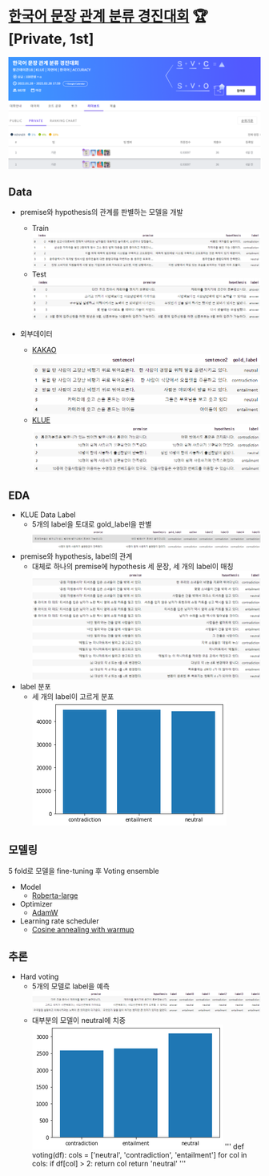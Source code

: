 # [한국어 문장 관계 분류 경진대회](https://dacon.io/competitions/official/235875/overview/description) 🏆 [Private, 1st]


![image](https://github.com/teamgaon/KLUE/blob/main/pic/16.png)


## Data
* premise와 hypothesis의 관계를 판별하는 모델을 개발
  + Train
![image](https://github.com/teamgaon/KLUE/blob/main/pic/1.png)
  + Test
![image](https://github.com/teamgaon/KLUE/blob/main/pic/2.png)

* 외부데이터
  + [KAKAO](https://github.com/teamgaon/KorNLUDatasets)<br>
  ![image](https://github.com/teamgaon/KLUE/blob/main/pic/3.png)
  + [KLUE](https://klue-benchmark.com/tasks/68/data/description)
  ![image](https://github.com/teamgaon/KLUE/blob/main/pic/4.png)

## EDA
* KLUE Data Label
  + 5개의 label을 토대로 gold_label을 판별
  ![image](https://github.com/teamgaon/KLUE/blob/main/pic/5.png)
* premise와 hypothesis, label의 관계
  + 대체로 하나의 premise에 hypothesis 세 문장, 세 개의 label이 매칭
  ![image](https://github.com/teamgaon/KLUE/blob/main/pic/6.png)
* label 분포
  + 세 개의 label이 고르게 분포<br>
  ![image](https://github.com/teamgaon/KLUE/blob/main/pic/7.png)
  
## 모델링
5 fold로 모델을 fine-tuning 후 Voting ensemble
* Model
  + [Roberta-large](https://huggingface.co/klue/roberta-large)
* Optimizer
  + [AdamW](https://pytorch.org/docs/stable/generated/torch.optim.AdamW.html)
* Learning rate scheduler
  + [Cosine annealing with warmup](https://huggingface.co/docs/transformers/main_classes/optimizer_schedules#transformers.get_cosine_schedule_with_warmup)

## 추론
* Hard voting
  + 5개의 모델로 label을 예측
![image](https://github.com/teamgaon/KLUE/blob/main/pic/8.png)
  + 대부분의 모델이 neutral에 치중<br>
![image](https://github.com/teamgaon/KLUE/blob/main/pic/9.png)
'''
def voting(df):
  cols = ['neutral', 'contradiction', 'entailment']
  for col in cols:
    if df[col] > 2:
      return col
  return 'neutral'
'''
